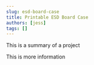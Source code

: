 ```yaml
---
slug: esd-board-case
title: Printable ESD Board Case
authors: [jess]
tags: []
---
```


This is a summary of a project

<!--truncate-->

This is more information